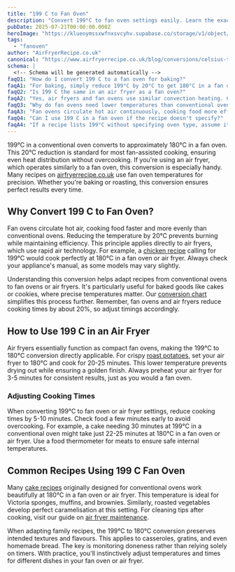 ```yaml
---
title: "199 C to Fan Oven"
description: "Convert 199°C to fan oven settings easily. Learn the exact temperature for baking, roasting, and air frying with our simple guide."
pubDate: 2025-07-21T00:00:00.000Z
heroImage: "https://klueoymssxwfnxsvcyhv.supabase.co/storage/v1/object/public/Shmucket/199-c-to-fan-oven.png"
tags:
  - "fanoven"
author: "AirFryerRecipe.co.uk"
canonical: "https://www.airfryerrecipe.co.uk/blog/conversions/celsius-to-fan-oven/199-c-to-fan-oven"
schema: |
  <!-- Schema will be generated automatically -->
faqQ1: "How do I convert 199 C to a fan oven for baking?"
faqA1: "For baking, simply reduce 199°C by 20°C to get 180°C in a fan oven. This ensures even cooking without over-browning cakes or cookies. Always check items 5 minutes before the recommended time."
faqQ2: "Is 199 C the same in an air fryer as a fan oven?"
faqA2: "Yes, air fryers and fan ovens use similar convection heating. Convert 199°C to 180°C for both appliances. However, air fryers cook faster due to their compact size, so reduce cooking times by 10-15%."
faqQ3: "Why do fan ovens need lower temperatures than conventional ovens?"
faqA3: "Fan ovens circulate hot air continuously, cooking food more efficiently. The 20°C reduction (e.g., 199°C to 180°C) compensates for this intense heat distribution, preventing burnt edges while ensuring thorough cooking."
faqQ4: "Can I use 199 C in a fan oven if the recipe doesn't specify?"
faqA4: "If a recipe lists 199°C without specifying oven type, assume it's for a conventional oven. Always convert to 180°C for fan ovens or air fryers to avoid overcooking. When in doubt, start checking for doneness early."
---
```

<p>199°C in a conventional oven converts to approximately 180°C in a fan oven. This 20°C reduction is standard for most fan-assisted cooking, ensuring even heat distribution without overcooking. If you're using an air fryer, which operates similarly to a fan oven, this conversion is especially handy. Many recipes on <a href=https://www.airfryerrecipe.co.uk>airfryerrecipe.co.uk</a> use fan oven temperatures for precision. Whether you're baking or roasting, this conversion ensures perfect results every time.</p>

<h2>Why Convert 199 C to Fan Oven?</h2>
<p>Fan ovens circulate hot air, cooking food faster and more evenly than conventional ovens. Reducing the temperature by 20°C prevents burning while maintaining efficiency. This principle applies directly to air fryers, which use rapid air technology. For example, a <a href=https://www.airfryerrecipe.co.uk/recipes>chicken recipe</a> calling for 199°C would cook perfectly at 180°C in a fan oven or air fryer. Always check your appliance's manual, as some models may vary slightly.</p>

<p>Understanding this conversion helps adapt recipes from conventional ovens to fan ovens or air fryers. It's particularly useful for baked goods like cakes or cookies, where precise temperatures matter. Our <a href=https://www.airfryerrecipe.co.uk/air-fryer-conversion-chart>conversion chart</a> simplifies this process further. Remember, fan ovens and air fryers reduce cooking times by about 20%, so adjust timings accordingly.</p>

<h2>How to Use 199 C in an Air Fryer</h2>
<p>Air fryers essentially function as compact fan ovens, making the 199°C to 180°C conversion directly applicable. For crispy <a href=https://www.airfryerrecipe.co.uk/recipe-category/potatoes>roast potatoes</a>, set your air fryer to 180°C and cook for 20-25 minutes. This lower temperature prevents drying out while ensuring a golden finish. Always preheat your air fryer for 3-5 minutes for consistent results, just as you would a fan oven.</p>

<h3>Adjusting Cooking Times</h3>
<p>When converting 199°C to fan oven or air fryer settings, reduce cooking times by 5-10 minutes. Check food a few minutes early to avoid overcooking. For example, a cake needing 30 minutes at 199°C in a conventional oven might take just 22-25 minutes at 180°C in a fan oven or air fryer. Use a food thermometer for meats to ensure safe internal temperatures.</p>

<h2>Common Recipes Using 199 C Fan Oven</h2>
<p>Many <a href=https://www.airfryerrecipe.co.uk/recipe-category/cakes>cake recipes</a> originally designed for conventional ovens work beautifully at 180°C in a fan oven or air fryer. This temperature is ideal for Victoria sponges, muffins, and brownies. Similarly, roasted vegetables develop perfect caramelisation at this setting. For cleaning tips after cooking, visit our guide on <a href=https://www.airfryerrecipe.co.uk/air-fryer-cleaner>air fryer maintenance</a>.</p>

<p>When adapting family recipes, the 199°C to 180°C conversion preserves intended textures and flavours. This applies to casseroles, gratins, and even homemade bread. The key is monitoring doneness rather than relying solely on timers. With practice, you'll instinctively adjust temperatures and times for different dishes in your fan oven or air fryer.</p>
